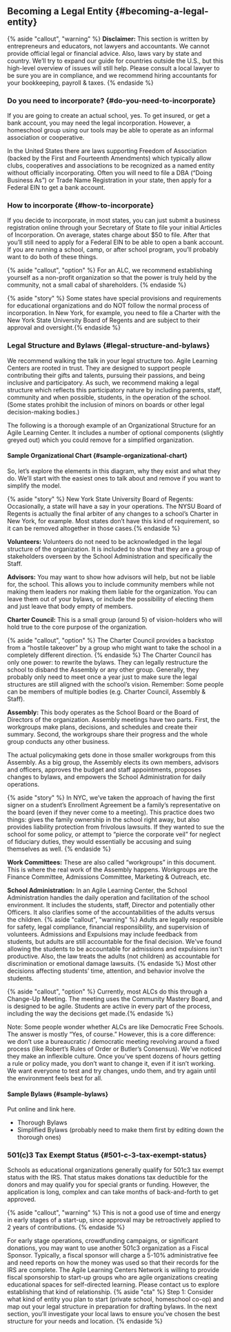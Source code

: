 ## Becoming a Legal Entity {#becoming-a-legal-entity}

{% aside "callout", "warning" %}
**Disclaimer:** This section is written by entrepreneurs and educators, not lawyers and accountants. We cannot provide official legal or financial advice. Also, laws vary by state and country. We’ll try to expand our guide for countries outside the U.S., but this high-level overview of issues will still help.  Please consult a local lawyer to be sure you are in compliance, and we recommend hiring accountants for your bookkeeping, payroll & taxes.
{% endaside %}

### Do you need to incorporate? {#do-you-need-to-incorporate}

If you are going to create an actual school, yes.  To get insured, or get a bank account, you may need the legal incorporation. However, a homeschool group using our tools may be able to operate as an informal association or cooperative. 

In the United States there are laws supporting Freedom of Association (backed by the First and Fourteenth Amendments) which typically allow clubs, cooperatives and associations to be recognized as a named entity without officially incorporating. Often you will need to file a DBA (“Doing Business As”) or Trade Name Registration in your state, then apply for a Federal EIN to get a bank account.

### How to incorporate {#how-to-incorporate}

If you decide to incorporate, in most states, you can just submit a business registration online through your Secretary of State to file your initial Articles of Incorporation. On average, states charge about $50 to file. After that you’ll still need to apply for a Federal EIN to be able to open a bank account. If you are running a school, camp, or after school program, you’ll probably want to do both of these things.

{% aside "callout", "option" %} For an ALC, we recommend establishing yourself as a non-profit organization so that the power is truly held by the community, not a small cabal of shareholders. {% endaside %}

{% aside "story" %} Some states have special provisions and requirements for educational organizations and do NOT follow the normal process of incorporation. In New York, for example, you need to file a Charter with the New York State University Board of Regents and are subject to their approval and oversight.{% endaside %}

### Legal Structure and Bylaws {#legal-structure-and-bylaws}

We recommend walking the talk in your legal structure too. Agile Learning Centers are rooted in trust. They are designed to support people contributing their gifts and talents, pursuing their passions, and being inclusive and participatory. As such, we recommend making a legal structure which reflects this participatory nature by including parents, staff, community and when possible, students, in the operation of the school. (Some states prohibit the inclusion of minors on boards or other legal decision-making bodies.)

The following is a thorough example of an Organizational Structure for an Agile Learning Center. It includes a number of optional components (slightly greyed out) which you could remove for a simplified organization.

#### Sample Organizational Chart {#sample-organizational-chart}

So, let’s explore the elements in this diagram, why they exist and what they do. We’ll start with the easiest ones to talk about and remove if you want to simplify the model.

{% aside "story" %} New York State University Board of Regents: Occasionally, a state will have a say in your operations.  The NYSU Board of Regents is actually the final arbiter of any changes to a school’s Charter in New York, for example. Most states don’t have this kind of requirement, so it can be removed altogether in those cases.{% endaside %}

**Volunteers:** Volunteers do not need to be acknowledged in the legal structure of the organization. It is included to show that they are a group of stakeholders overseen by the School Administration and specifically the Staff.

**Advisors:** You may want to show how advisors will help, but not be liable for, the school.  This allows you to include community members while not making them leaders nor making them liable for the organization. You can leave them out of your bylaws, or include the possibility of electing them and just leave that body empty of members.

**Charter Council:** This is a small group (around 5) of vision-holders who will hold true to the core purpose of the organization.

{% aside "callout", "option" %} The Charter Council provides a backstop from a “hostile takeover” by a group who might want to take the school in a completely different direction. {% endaside %} The Charter Council has only one power: to rewrite the bylaws.  They can legally restructure the school to disband the Assembly or any other group. Generally, they probably only need to meet once a year just to make sure the legal structures are still aligned with the school’s vision. Remember: Some people can be members of multiple bodies (e.g. Charter Council, Assembly & Staff).

**Assembly:** This body operates as the School Board or the Board of Directors of the organization.   Assembly meetings have two parts. First, the workgroups make plans, decisions, and schedules and create their summary.  Second, the workgroups share their progress and the whole group conducts any other business.

The actual policymaking gets done in those smaller workgroups from this Assembly. As a big group, the Assembly elects its own members, advisors and officers, approves the budget and staff appointments, proposes changes to bylaws, and empowers the School Administration for daily operations.

{% aside "story" %} In NYC, we’ve taken the approach of having the first signer on a student’s Enrollment Agreement be a family’s representative on the board (even if they never come to a meeting). This practice does two things: gives the family ownership in the school right away, but also provides liability protection from frivolous lawsuits.  If they wanted to sue the school for some policy, or attempt to “pierce the corporate veil” for neglect of fiduciary duties, they would essentially be accusing and suing themselves as well. {% endaside %}

**Work Committees:** These are also called “workgroups” in this document. This is where the real work of the Assembly happens. Workgroups are the Finance Committee, Admissions Committee, Marketing & Outreach, etc. 

**School Administration:** In an Agile Learning Center, the School Administration handles the daily operation and facilitation of the school environment. It includes the students, staff, Director and potentially other Officers. It also clarifies some of the accountabilities of the adults versus the children. {% aside "callout", "warning" %} Adults are legally responsible for safety, legal compliance, financial responsibility, and supervision of volunteers. Admissions and Expulsions may include feedback from students, but adults are still accountable for the final decision. We've found allowing the students to be accountable for admissions and expulsions isn't productive.  Also, the law treats the adults (not children) as accountable for discrimination or emotional damage lawsuits. {% endaside %} Most other decisions affecting students’ time, attention, and behavior involve the students. 

{% aside "callout", "option" %} Currently, most ALCs do this through a Change-Up Meeting.  The meeting uses the Community Mastery Board, and is designed to be agile.  Students are active in every part of the process, including the way the decisions get made.{% endaside %}

 Note: Some people wonder whether ALCs are like Democratic Free Schools. The answer is mostly “Yes, of course.” However, this is a core difference: we don’t use a bureaucratic / democratic meeting revolving around a fixed process (like Robert’s Rules of Order or Butler’s Consensus). We've noticed they make an inflexible culture. Once you’ve spent dozens of hours getting a rule or policy made, you don’t want to change it, even if it isn’t working. We want everyone to test and try changes, undo them, and try again until the environment feels best for all. 

#### Sample Bylaws {#sample-bylaws}

Put online and link here.

*   Thorough Bylaws
*   Simplified Bylaws (probably need to make them first by editing down the thorough ones)

### 501(c)3 Tax Exempt Status {#501-c-3-tax-exempt-status}

Schools as educational organizations generally qualify for 501c3 tax exempt status with the IRS. That status makes donations tax deductible for the donors and may qualify you for special grants or funding. However, the application is long, complex and can take months of back-and-forth to get approved. 

{% aside "callout", "warning" %} This is not a good use of time and energy in early stages of a start-up, since approval may be retroactively applied to 2 years of contributions. {% endaside %}

For early stage operations, crowdfunding campaigns, or significant donations, you may want to use another 501c3 organization as a Fiscal Sponsor. Typically, a fiscal sponsor will charge a 5-10% administrative fee and need reports on how the money was used so that their records for the IRS are complete. The Agile Learning Centers Network is willing to provide fiscal sponsorship to start-up groups who are agile organizations creating educational spaces for self-directed learning. Please contact us to explore establishing that kind of relationship.
{% aside "cta" %}
Step 1: Consider what kind of entity you plan to start (private school, homeschool co-op) and map out your legal structure in preparation for drafting bylaws.  In the next section, you’ll investigate your local laws to ensure you’ve chosen the best structure for your needs and location.
{% endaside %}